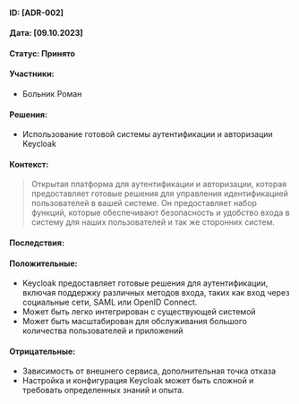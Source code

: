 #### ID: [ADR-002]

#### Дата: [09.10.2023]

#### Статус: Принято

#### Участники:
* Больник Роман

#### Решения:
* Использование готовой системы аутентификации и авторизации Keycloak

#### Контекст:
> Открытая платформа для аутентификации и авторизации, 
> которая предоставляет готовые решения для управления идентификацией пользователей в вашей системе. Он предоставляет набор функций,
> которые обеспечивают безопасность и удобство входа в систему для наших пользователей и так же сторонних систем.

#### Последствия:
#### Положительные:
* Keycloak предоставляет готовые решения для аутентификации, включая поддержку различных методов входа, таких как вход через социальные сети, SAML или OpenID Connect.
* Может быть легко интегрирован с существующей системой
* Может быть масштабирован для обслуживания большого количества пользователей и приложений

#### Отрицательные:
* Зависимость от внешнего сервиса, дополнительная точка отказа
* Настройка и конфигурация Keycloak может быть сложной и требовать определенных знаний и опыта.
